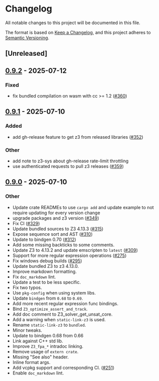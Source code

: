 # Changelog

All notable changes to this project will be documented in this file.

The format is based on [Keep a Changelog](https://keepachangelog.com/en/1.0.0/),
and this project adheres to [Semantic Versioning](https://semver.org/spec/v2.0.0.html).

## [Unreleased]

## [0.9.2](https://github.com/prove-rs/z3.rs/compare/z3-sys-v0.9.1...z3-sys-v0.9.2) - 2025-07-12

### Fixed

- fix bundled compilation on wasm with cc >= 1.2 ([#360](https://github.com/prove-rs/z3.rs/pull/360))

## [0.9.1](https://github.com/prove-rs/z3.rs/compare/z3-sys-v0.9.0...z3-sys-v0.9.1) - 2025-07-10

### Added

- add gh-release feature to get z3 from released libraries ([#352](https://github.com/prove-rs/z3.rs/pull/352))

### Other

- add note to z3-sys about gh-release rate-limit throttling
- use authenticated requests to pull z3 releases ([#359](https://github.com/prove-rs/z3.rs/pull/359))

## [0.9.0](https://github.com/prove-rs/z3.rs/compare/z3-sys-v0.8.1...z3-sys-v0.9.0) - 2025-07-10

### Other

- Update crate READMEs to use `cargo add` and update example to not require updating for every version change
- upgrade packages and z3 version ([#349](https://github.com/prove-rs/z3.rs/pull/349))
- Fix CI ([#329](https://github.com/prove-rs/z3.rs/pull/329))
- Update bundled sources to Z3 4.13.3 ([#315](https://github.com/prove-rs/z3.rs/pull/315))
- Expose sequence sort and AST ([#310](https://github.com/prove-rs/z3.rs/pull/310))
- Update to bindgen 0.70 ([#312](https://github.com/prove-rs/z3.rs/pull/312))
- Add some missing backticks to some comments.
- Update Z3 to 4.13.2 and update emscripten to `latest` ([#309](https://github.com/prove-rs/z3.rs/pull/309))
- Support for more regular expression operations ([#275](https://github.com/prove-rs/z3.rs/pull/275))
- Fix windows debug builds ([#295](https://github.com/prove-rs/z3.rs/pull/295))
- Update bundled Z3 to z3 4.13.0.
- Improve markdown formatting.
- Fix `doc_markdown` lint.
- Update a test to be less specific.
- Fix two typos.
- Use `pkg-config` when using system libs.
- Update `bindgen` from `0.68` to `0.69`.
- Add more recent regular expression func bindings.
- Bind `Z3_optimize_assert_and_track`.
- Add doc comment to Z3_solver_get_unsat_core.
- Add a warning when `static-link-z3` is used.
- Rename `static-link-z3` to `bundled`.
- Minor tweaks.
- Update to bindgen 0.68 from 0.66
- Link against C++ std lib.
- Improve `Z3_fpa_*` intradoc linking.
- Remove usage of `extern crate`.
- Missing "See also" header.
- Inline format args.
- Add vcpkg support and corresponding CI. ([#251](https://github.com/prove-rs/z3.rs/pull/251))
- Enable `doc_markdown` lint.
